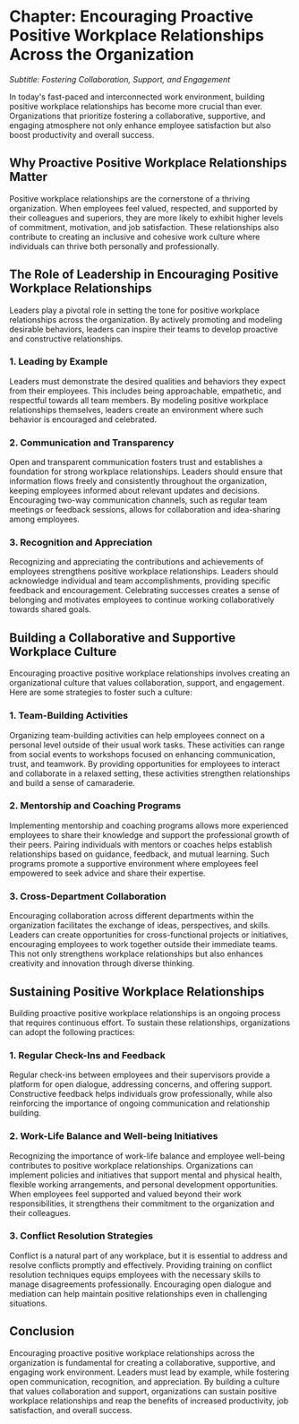 Chapter: Encouraging Proactive Positive Workplace Relationships Across the Organization
=======================================================================================

*Subtitle: Fostering Collaboration, Support, and Engagement*

In today's fast-paced and interconnected work environment, building positive workplace relationships has become more crucial than ever. Organizations that prioritize fostering a collaborative, supportive, and engaging atmosphere not only enhance employee satisfaction but also boost productivity and overall success.

Why Proactive Positive Workplace Relationships Matter
-----------------------------------------------------

Positive workplace relationships are the cornerstone of a thriving organization. When employees feel valued, respected, and supported by their colleagues and superiors, they are more likely to exhibit higher levels of commitment, motivation, and job satisfaction. These relationships also contribute to creating an inclusive and cohesive work culture where individuals can thrive both personally and professionally.

The Role of Leadership in Encouraging Positive Workplace Relationships
----------------------------------------------------------------------

Leaders play a pivotal role in setting the tone for positive workplace relationships across the organization. By actively promoting and modeling desirable behaviors, leaders can inspire their teams to develop proactive and constructive relationships.

### 1. Leading by Example

Leaders must demonstrate the desired qualities and behaviors they expect from their employees. This includes being approachable, empathetic, and respectful towards all team members. By modeling positive workplace relationships themselves, leaders create an environment where such behavior is encouraged and celebrated.

### 2. Communication and Transparency

Open and transparent communication fosters trust and establishes a foundation for strong workplace relationships. Leaders should ensure that information flows freely and consistently throughout the organization, keeping employees informed about relevant updates and decisions. Encouraging two-way communication channels, such as regular team meetings or feedback sessions, allows for collaboration and idea-sharing among employees.

### 3. Recognition and Appreciation

Recognizing and appreciating the contributions and achievements of employees strengthens positive workplace relationships. Leaders should acknowledge individual and team accomplishments, providing specific feedback and encouragement. Celebrating successes creates a sense of belonging and motivates employees to continue working collaboratively towards shared goals.

Building a Collaborative and Supportive Workplace Culture
---------------------------------------------------------

Encouraging proactive positive workplace relationships involves creating an organizational culture that values collaboration, support, and engagement. Here are some strategies to foster such a culture:

### 1. Team-Building Activities

Organizing team-building activities can help employees connect on a personal level outside of their usual work tasks. These activities can range from social events to workshops focused on enhancing communication, trust, and teamwork. By providing opportunities for employees to interact and collaborate in a relaxed setting, these activities strengthen relationships and build a sense of camaraderie.

### 2. Mentorship and Coaching Programs

Implementing mentorship and coaching programs allows more experienced employees to share their knowledge and support the professional growth of their peers. Pairing individuals with mentors or coaches helps establish relationships based on guidance, feedback, and mutual learning. Such programs promote a supportive environment where employees feel empowered to seek advice and share their expertise.

### 3. Cross-Department Collaboration

Encouraging collaboration across different departments within the organization facilitates the exchange of ideas, perspectives, and skills. Leaders can create opportunities for cross-functional projects or initiatives, encouraging employees to work together outside their immediate teams. This not only strengthens workplace relationships but also enhances creativity and innovation through diverse thinking.

Sustaining Positive Workplace Relationships
-------------------------------------------

Building proactive positive workplace relationships is an ongoing process that requires continuous effort. To sustain these relationships, organizations can adopt the following practices:

### 1. Regular Check-Ins and Feedback

Regular check-ins between employees and their supervisors provide a platform for open dialogue, addressing concerns, and offering support. Constructive feedback helps individuals grow professionally, while also reinforcing the importance of ongoing communication and relationship building.

### 2. Work-Life Balance and Well-being Initiatives

Recognizing the importance of work-life balance and employee well-being contributes to positive workplace relationships. Organizations can implement policies and initiatives that support mental and physical health, flexible working arrangements, and personal development opportunities. When employees feel supported and valued beyond their work responsibilities, it strengthens their commitment to the organization and their colleagues.

### 3. Conflict Resolution Strategies

Conflict is a natural part of any workplace, but it is essential to address and resolve conflicts promptly and effectively. Providing training on conflict resolution techniques equips employees with the necessary skills to manage disagreements professionally. Encouraging open dialogue and mediation can help maintain positive relationships even in challenging situations.

Conclusion
----------

Encouraging proactive positive workplace relationships across the organization is fundamental for creating a collaborative, supportive, and engaging work environment. Leaders must lead by example, while fostering open communication, recognition, and appreciation. By building a culture that values collaboration and support, organizations can sustain positive workplace relationships and reap the benefits of increased productivity, job satisfaction, and overall success.
